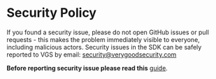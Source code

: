 # Security Policy

If you found a security issue, please do not open GitHub issues or pull requests - this makes the problem immediately visible to everyone, including malicious actors. Security issues in the SDK can be safely reported to VGS by email: security@verygoodsecurity.com

**Before reporting security issue please read this** [guide](https://www.verygoodsecurity.com/learn/reporting-security-vulnerability).